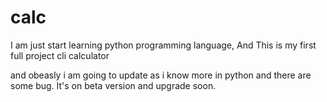# calc
I am just start learning python programming language, And This is my first full project cli calculator 

and obeasly i am going to update as i know more in python and there are some bug. It's on beta version and upgrade soon.

